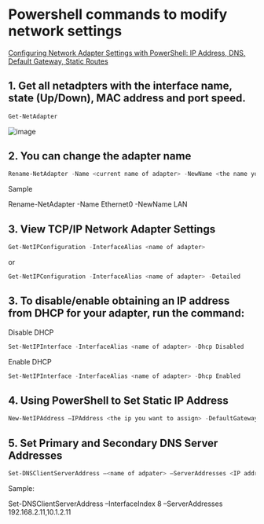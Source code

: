 # Powershell commands to modify network settings
[Configuring Network Adapter Settings with PowerShell: IP Address, DNS, Default Gateway, Static Routes](https://woshub.com/powershell-configure-windows-networking/)
## 1. Get all netadpters with the interface name, state (Up/Down), MAC address and port speed.
```powershell
Get-NetAdapter
```
![image](https://user-images.githubusercontent.com/96930989/211178571-de263029-98f3-4b50-9734-4cfa2cbb1159.png)

## 2. You can change the adapter name
```powershell
Rename-NetAdapter -Name <current name of adapter> -NewName <the name you want to use>
```
Sample

Rename-NetAdapter -Name Ethernet0 -NewName LAN

## 3. View TCP/IP Network Adapter Settings
```powershell
Get-NetIPConfiguration -InterfaceAlias <name of adapter>
```
or
```powershell
Get-NetIPConfiguration -InterfaceAlias <name of adapter> -Detailed
```

## 3. To disable/enable obtaining an IP address from DHCP for your adapter, run the command:
Disable DHCP
```powershell
Set-NetIPInterface -InterfaceAlias <name of adapter> -Dhcp Disabled
```

Enable DHCP
```powershell
Set-NetIPInterface -InterfaceAlias <name of adapter> -Dhcp Enabled
```

## 4. Using PowerShell to Set Static IP Address
```powershell
New-NetIPAddress –IPAddress <the ip you want to assign> -DefaultGateway <ip of gateway> -PrefixLength 24 -InterfaceIndex 8
```

## 5. Set Primary and Secondary DNS Server Addresses
```powershell
Set-DNSClientServerAddress –<name of adpater> –ServerAddresses <IP addresses used for DNS>
```

Sample:

Set-DNSClientServerAddress –InterfaceIndex 8 –ServerAddresses 192.168.2.11,10.1.2.11



